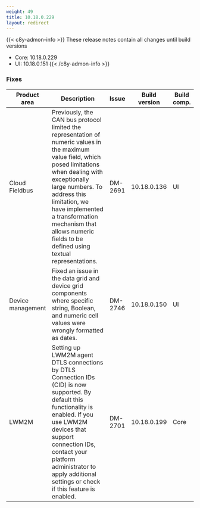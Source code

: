```yaml
---
weight: 49
title: 10.18.0.229
layout: redirect
---
```


{{< c8y-admon-info >}}
These release notes contain all changes until build versions
- Core: 10.18.0.229
- UI: 10.18.0.151
{{< /c8y-admon-info >}}

### Fixes

<table>
<colgroup>
<col style="width: 15%;">
<col style="width:50%;">
<col style="width: 10%;">
<col style="width: 12%;">
<col style="width: 13%;">
</colgroup>
<thead><tr>
<th>
Product area</th>
<th>
Description</th>
<th>
Issue</th>
<th>
Build version</th>
<th>Build comp.</th>
</tr>
</thead><tbody>

<tr>
<td>Cloud Fieldbus</td>
<td>Previously, the CAN bus protocol limited the representation of numeric values in the maximum value field, which posed limitations when dealing with exceptionally large numbers. To address this limitation, we have implemented a transformation mechanism that allows numeric fields to be defined using textual representations.</td>
<td>DM-2691</td>
<td>10.18.0.136</td>
<td>UI</td>
</tr>

<tr>
<td>Device management</td>
<td>Fixed an issue in the data grid and device grid components where specific string, Boolean, and numeric cell values were wrongly formatted as dates.</td>
<td>DM-2746</td>
<td>10.18.0.150</td>
<td>UI</td>
</tr>

<tr>
<td>LWM2M</td>
<td>Setting up LWM2M agent DTLS connections by DTLS Connection IDs (CID) is now supported. By default this functionality is enabled. If you use LWM2M devices that support connection IDs, contact your platform administrator&nbsp;to apply additional settings or check if this feature is enabled.</td>
<td>DM-2701</td>
<td>10.18.0.199</td>
<td>Core</td>
</tr>

</tbody></table>
